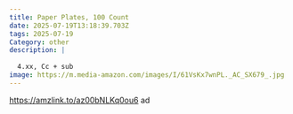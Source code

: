 ```yaml
---
title: Paper Plates, 100 Count
date: 2025-07-19T13:18:39.703Z
tags: 2025-07-19
Category: other
description: |
  
  4.xx, Cc + sub
image: https://m.media-amazon.com/images/I/61VsKx7wnPL._AC_SX679_.jpg
---
```

https://amzlink.to/az00bNLKq0ou6    ad